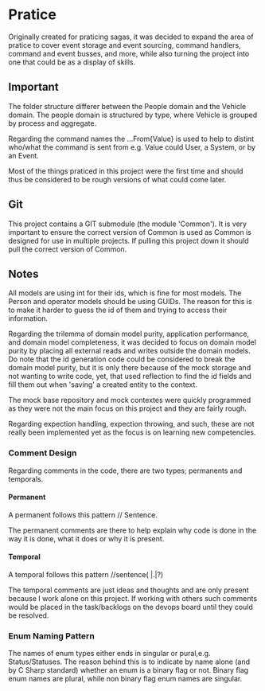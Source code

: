 # Pratice

Originally created for praticing sagas, it was decided to expand the area of pratice to cover event storage and event sourcing, command handlers, command and event busses, and more, while also turning the project into one that could be as a display of skills.


## Important

The folder structure differer between the People domain and the Vehicle domain.
The people domain is structured by type, where Vehicle is grouped by process and aggregate.

Regarding the command names the ...From{Value} is used to help to distint who/what the command is sent from e.g. Value could User, a System, or by an Event.

Most of the things praticed in this project were the first time and should thus be considered to be rough versions of what could come later.


## Git

This project contains a GIT submodule (the module 'Common'). It is very important to ensure the correct version of Common is used as Common is designed for use in multiple projects. 
If pulling this project down it should pull the correct version of Common.


## Notes

All models are using int for their ids, which is fine for most models. The Person and operator models should be using GUIDs. 
The reason for this is to make it harder to guess the id of them and trying to access their information.

Regarding the trilemma of domain model purity, application performance, and domain model completeness, it was decided to focus on domain model purity by placing all external reads and writes outside the domain models.
Do note that the id generation code could be considered to break the domain model purity, but it is only there because of the mock storage and not wanting to write code, yet, that used reflection to find the id fields and fill them out when 'saving' a created entity to the context.

The mock base repository and mock contextes were quickly programmed as they were not the main focus on this project and they are fairly rough.

Regarding expection handling, expection throwing, and such, these are not really been implemented yet as the focus is on learning new competencies.

### Comment Design

Regarding comments in the code, there are two types; permanents and temporals. 

#### Permanent

A permanent follows this pattern // Sentence.

The permanent comments are there to help explain why code is done in the way it is done, what it does or why it is present. 

#### Temporal

A temporal follows this pattern //sentence( |.|?)

The temporal comments are just ideas and thoughts and are only present because I work alone on this project. If working with others such comments would be placed in the task/backlogs on the devops board until they could be resolved.


### Enum Naming Pattern

The names of enum types either ends in singular or pural,e.g. Status/Statuses.
The reason behind this is to indicate by name alone (and by C Sharp standard) whether an enum is a binary flag or not.
Binary flag enum names are plural, while non binary flag enum names are singular.


